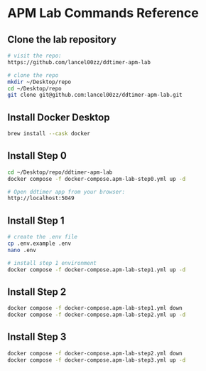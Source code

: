# APM Lab Commands Reference

## Clone the lab repository
```bash
# visit the repo:
https://github.com/lancel00zz/ddtimer-apm-lab

# clone the repo
mkdir ~/Desktop/repo
cd ~/Desktop/repo
git clone git@github.com:lancel00zz/ddtimer-apm-lab.git
```

## Install Docker Desktop
```bash
brew install --cask docker
```

## Install Step 0
```bash
cd ~/Desktop/repo/ddtimer-apm-lab
docker compose -f docker-compose.apm-lab-step0.yml up -d

# Open ddtimer app from your browser: 
http://localhost:5049
```

## Install Step 1
```bash
# create the .env file
cp .env.example .env
nano .env

# install step 1 environment
docker compose -f docker-compose.apm-lab-step1.yml up -d
```

## Install Step 2 
```bash
docker compose -f docker-compose.apm-lab-step1.yml down
docker compose -f docker-compose.apm-lab-step2.yml up -d
```

## Install Step 3
```bash
docker compose -f docker-compose.apm-lab-step2.yml down
docker compose -f docker-compose.apm-lab-step3.yml up -d
```



